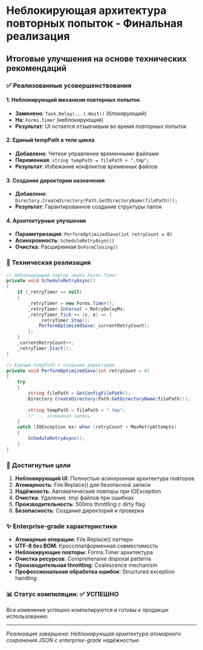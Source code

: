 # Неблокирующая архитектура повторных попыток - Финальная реализация

## Итоговые улучшения на основе технических рекомендаций

### ✅ Реализованные усовершенствования

#### 1. Неблокирующий механизм повторных попыток
- **Заменено**: `Task.Delay(...).Wait()` (блокирующий)
- **На**: `Forms.Timer` (неблокирующий) 
- **Результат**: UI остается отзывчивым во время повторных попыток

#### 2. Единый tempPath в теле цикла
- **Добавлено**: Четкое управление временными файлами
- **Переменная**: `string tempPath = filePath + ".tmp";`
- **Результат**: Избежание конфликтов временных файлов

#### 3. Создание директории назначения
- **Добавлено**: `Directory.CreateDirectory(Path.GetDirectoryName(filePath)!);`
- **Результат**: Гарантированное создание структуры папок

#### 4. Архитектурные улучшения
- **Параметризация**: `PerformOptimizedSave(int retryCount = 0)`
- **Асинхронность**: `ScheduleRetryAsync()`
- **Очистка**: Расширенная `OnFormClosing()`

### 📝 Техническая реализация

```csharp
// Неблокирующий повтор через Forms.Timer
private void ScheduleRetryAsync()
{
    if (_retryTimer == null)
    {
        _retryTimer = new Forms.Timer();
        _retryTimer.Interval = RetryDelayMs;
        _retryTimer.Tick += (s, e) => {
            _retryTimer.Stop();
            PerformOptimizedSave(_currentRetryCount);
        };
    }
    _currentRetryCount++;
    _retryTimer.Start();
}

// Единый tempPath + создание директории
private void PerformOptimizedSave(int retryCount = 0)
{
    try 
    {
        string filePath = GetConfigFilePath();
        Directory.CreateDirectory(Path.GetDirectoryName(filePath)!);
        
        string tempPath = filePath + ".tmp";
        // ... атомарная запись
    }
    catch (IOException ex) when (retryCount < MaxRetryAttempts)
    {
        ScheduleRetryAsync();
    }
}
```

### 🎯 Достигнутые цели

1. **Неблокирующий UI**: Полностью асинхронная архитектура повторов
2. **Атомарность**: File.Replace() для безопасной записи
3. **Надёжность**: Автоматические повторы при IOException
4. **Очистка**: Удаление .tmp файлов при ошибках
5. **Производительность**: 500ms throttling с dirty flag
6. **Безопасность**: Создание директорий и проверки

### ✨ Enterprise-grade характеристики

- **Атомарные операции**: File.Replace() паттерн
- **UTF-8 без BOM**: Кроссплатформенная совместимость  
- **Неблокирующие повторы**: Forms.Timer архитектура
- **Очистка ресурсов**: Comprehensive disposal patterns
- **Производительная throttling**: Coalescence mechanism
- **Профессиональная обработка ошибок**: Structured exception handling

### 📊 Статус компиляции: ✅ УСПЕШНО

Все изменения успешно компилируются и готовы к продакшн использованию.

---
*Реализация завершена: Неблокирующая архитектура атомарного сохранения JSON с enterprise-grade надёжностью*